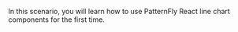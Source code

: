 In this scenario, you will learn how to use PatternFly React line chart components for the first time.
